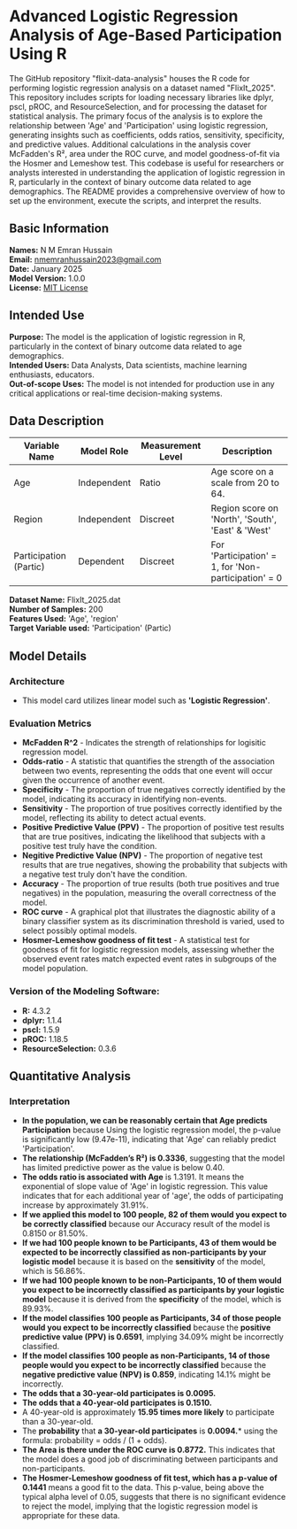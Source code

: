 # Advanced Logistic Regression Analysis of Age-Based Participation Using R

The GitHub repository "flixit-data-analysis" houses the R code for performing logistic regression analysis on a dataset named "FlixIt_2025". This repository includes scripts for loading necessary libraries like dplyr, pscl, pROC, and ResourceSelection, and for processing the dataset for statistical analysis. The primary focus of the analysis is to explore the relationship between 'Age' and 'Participation' using logistic regression, generating insights such as coefficients, odds ratios, sensitivity, specificity, and predictive values. Additional calculations in the analysis cover McFadden's R², area under the ROC curve, and model goodness-of-fit via the Hosmer and Lemeshow test. This codebase is useful for researchers or analysts interested in understanding the application of logistic regression in R, particularly in the context of binary outcome data related to age demographics. The README provides a comprehensive overview of how to set up the environment, execute the scripts, and interpret the results.

## Basic Information
**Names:** N M Emran Hussain  
**Email:** nmemranhussain2023@gmail.com  
**Date:** January 2025  
**Model Version:** 1.0.0  
**License:** [MIT License](LICENSE)

## Intended Use
**Purpose:** The model is the application of logistic regression in R, particularly in the context of binary outcome data related to age demographics.  
**Intended Users:** Data Analysts, Data scientists, machine learning enthusiasts, educators.  
**Out-of-scope Uses:** The model is not intended for production use in any critical applications or real-time decision-making systems.

## Data Description

| **Variable Name**       | **Model Role** | **Measurement Level**  | **Description**                                       |
|-------------------------|----------------|------------------------|-------------------------------------------------------|
| Age                     | Independent    | Ratio                  | Age score on a scale from 20 to 64.                   | 
| Region                  | Independent    | Discreet               | Region score on 'North', 'South', 'East' & 'West'     |
| Participation (Partic)  | Dependent      | Discreet               | For 'Participation' = 1, for 'Non-participation' = 0  |

**Dataset Name:** FlixIt_2025.dat  
**Number of Samples:** 200  
**Features Used:** 'Age', 'region'  
**Target Variable used:** 'Participation' (Partic)

## Model Details
### Architecture  
- This model card utilizes linear model such as **'Logistic Regression'**.

### Evaluation Metrics  
- **McFadden R^2** - Indicates the strength of relationships for logisitic regression model. 
- **Odds-ratio** - A statistic that quantifies the strength of the association between two events, representing the odds that one event will occur given the occurrence of another event.
- **Specificity** - The proportion of true negatives correctly identified by the model, indicating its accuracy in identifying non-events.
- **Sensitivity** - The proportion of true positives correctly identified by the model, reflecting its ability to detect actual events.
- **Positive Predictive Value (PPV)** - The proportion of positive test results that are true positives, indicating the likelihood that subjects with a positive test truly have the condition.
- **Negitive Predictive Value (NPV)** - The proportion of negative test results that are true negatives, showing the probability that subjects with a negative test truly don't have the condition.
- **Accuracy** - The proportion of true results (both true positives and true negatives) in the population, measuring the overall correctness of the model.
- **ROC curve** - A graphical plot that illustrates the diagnostic ability of a binary classifier system as its discrimination threshold is varied, used to select possibly optimal models.
- **Hosmer-Lemeshow goodness of fit test** -  A statistical test for goodness of fit for logistic regression models, assessing whether the observed event rates match expected event rates in subgroups of the model population.
  
### Version of the Modeling Software: 
- **R:** 4.3.2
- **dplyr:** 1.1.4
- **pscl:** 1.5.9
- **pROC:** 1.18.5
- **ResourceSelection:** 0.3.6

## Quantitative Analysis

### Interpretation 

- **In the population, we can be reasonably certain that Age predicts Participation** because Using the logistic regression model, the p-value is significantly low (9.47e-11), indicating that 'Age' can reliably predict 'Participation'.
- **The relationship (McFadden’s R²) is 0.3336**, suggesting that the model has limited predictive power as the value is below 0.40.
- **The odds ratio is associated with Age** is 1.3191. It means the exponential of slope value of 'Age' in logistic regression. This value indicates that for each additional year of 'age', the odds of participating increase by approximately 31.91%.
- **If we applied this model to 100 people, 82 of them would you expect to be correctly classified** because our Accuracy result of the model is 0.8150 or 81.50%.
- **If we had 100 people known to be **Participants**, 43 of them would be expected to be incorrectly classified as non-participants by your logistic model** because it is based on the **sensitivity** of the model, which is 56.86%.
- **If we had 100 people known to be **non-Participants**, 10 of them would you expect to be incorrectly classified as participants by your logistic model** because it is derived from the **specificity** of the model, which is 89.93%.
- **If the model classifies 100 people as **Participants**, 34 of those people would you expect to be incorrectly classified** because the **positive predictive value (PPV) is 0.6591**, implying 34.09% might be incorrectly classified.
- **If the model classifies 100 people as **non-Participants**, 14 of those people would you expect to be incorrectly classified** because the **negative predictive value (NPV) is 0.859**, indicating 14.1% might be incorrectly.
- **The odds that a 30-year-old participates is 0.0095.**
- **The odds that a 40-year-old participates is 0.1510.**
- A 40-year-old is approximately **15.95 times more likely** to participate than a 30-year-old.
- The **probability** that **a 30-year-old participates** is **0.0094.*** using the formula: probability = odds / (1 + odds).
- **The Area is there under the ROC curve is 0.8772.** This indicates that the model does a good job of discriminating between participants and non-participants.
- **The Hosmer-Lemeshow goodness of fit test, which has a p-value of 0.1441** means a good fit to the data. This p-value, being above the typical alpha level of 0.05, suggests that there is no significant evidence to reject the model, implying that the logistic regression model is appropriate for these data.
